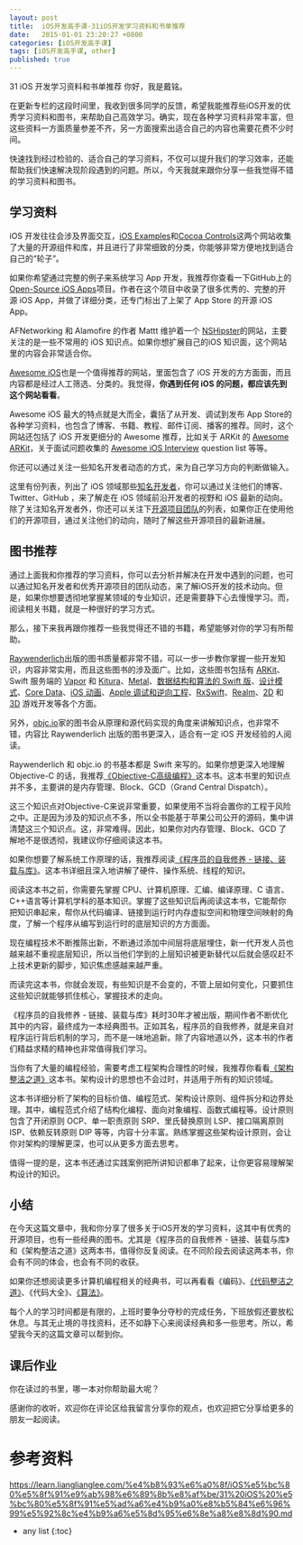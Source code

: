 ```yaml
---
layout: post
title:  iOS开发高手课-31iOS开发学习资料和书单推荐
date:   2015-01-01 23:20:27 +0800
categories: [iOS开发高手课]
tags: [iOS开发高手课, other]
published: true
---
```




31 iOS 开发学习资料和书单推荐
你好，我是戴铭。

在更新专栏的这段时间里，我收到很多同学的反馈，希望我能推荐些iOS开发的优秀学习资料和图书，来帮助自己高效学习。确实，现在各种学习资料非常丰富，但这些资料一方面质量参差不齐，另一方面搜索出适合自己的内容也需要花费不少时间。

快速找到经过检验的、适合自己的学习资料，不仅可以提升我们的学习效率，还能帮助我们快速解决现阶段遇到的问题。所以，今天我就来跟你分享一些我觉得不错的学习资料和图书。

## 学习资料

iOS 开发往往会涉及界面交互，[iOS Examples](https://iosexample.com/)和[Cocoa Controls](https://www.cocoacontrols.com/)这两个网站收集了大量的开源组件和库，并且进行了非常细致的分类，你能够非常方便地找到适合自己的“轮子”。

如果你希望通过完整的例子来系统学习 App 开发，我推荐你查看一下GitHub上的[Open-Source iOS Apps](https://github.com/dkhamsing/open-source-ios-apps)项目。作者在这个项目中收录了很多优秀的、完整的开源 iOS App，并做了详细分类，还专门标出了上架了 App Store 的开源 iOS App。

AFNetworking 和 Alamofire 的作者 Mattt 维护着一个 [NSHipster](https://nshipster.com/)的网站，主要关注的是一些不常用的 iOS 知识点。如果你想扩展自己的iOS 知识面，这个网站里的内容会非常适合你。

[Awesome iOS](https://github.com/vsouza/awesome-ios)也是一个值得推荐的网站，里面包含了 iOS 开发的方方面面，而且内容都是经过人工筛选、分类的。我觉得，**你遇到任何 iOS 的问题，都应该先到这个网站看看**。

Awesome iOS 最大的特点就是大而全，囊括了从开发、调试到发布 App Store的各种学习资料，也包含了博客、书籍、教程、邮件订阅、播客的推荐。同时，这个网站还包括了 iOS 开发更细分的 Awesome 推荐，比如关于 ARKit 的 [Awesome ARKit](https://github.com/olucurious/Awesome-ARKit)，关于面试问题收集的 [Awesome iOS Interview](https://github.com/dashvlas/awesome-ios-interview) question list 等等。

你还可以通过关注一些知名开发者动态的方式，来为自己学习方向的判断做输入。

这里有份列表，列出了 iOS 领域那些[知名开发者](https://github.com/ipader/SwiftGuide/blob/master/2019/SwiftDevelopers.md)，你可以通过关注他们的博客、Twitter、GitHub ，来了解走在 iOS 领域前沿开发者的视野和 iOS 最新的动向。除了关注知名开发者外，你还可以关注下[开源项目团队](https://github.com/ipader/SwiftGuide/blob/master/2019/SwiftDevelopmentTeam.md)的列表，如果你正在使用他们的开源项目，通过关注他们的动向，随时了解这些开源项目的最新进展。

## 图书推荐

通过上面我和你推荐的学习资料，你可以去分析并解决在开发中遇到的问题，也可以通过知名开发者和优秀开源项目的团队动态，来了解iOS开发的技术动向。但是，如果你想要透彻地掌握某领域的专业知识，还是需要静下心去慢慢学习。而，阅读相关书籍，就是一种很好的学习方式。

那么，接下来我再跟你推荐一些我觉得还不错的书籍，希望能够对你的学习有所帮助。

[Raywenderlich](https://store.raywenderlich.com/)出版的图书质量都非常不错，可以一步一步教你掌握一些开发知识，内容非常实用，而且这些图书的涉及面广。比如，这些图书包括有 [ARKit](https://store.raywenderlich.com/products/arkit-by-tutorials)、Swift 服务端的 [Vapor](https://store.raywenderlich.com/products/server-side-swift-with-vapor) 和 [Kitura](https://store.raywenderlich.com/products/server-side-swift-with-kitura)、[Metal](https://store.raywenderlich.com/products/metal-by-tutorials)、[数据结构和算法的 Swift 版](https://store.raywenderlich.com/products/data-structures-and-algorithms-in-swift)、[设计模式](https://store.raywenderlich.com/products/design-patterns-by-tutorials)、[Core Data](https://store.raywenderlich.com/products/core-data-by-tutorials)、[iOS 动画](https://store.raywenderlich.com/products/ios-animations-by-tutorials)、[Apple 调试和逆向工程](https://store.raywenderlich.com/products/advanced-apple-debugging-and-reverse-engineering)、[RxSwift](https://store.raywenderlich.com/products/rxswift)、[Realm](https://store.raywenderlich.com/products/realm-building-modern-swift-apps-with-realm-database)、[2D](https://store.raywenderlich.com/products/2d-apple-games-by-tutorials) 和 [3D](https://store.raywenderlich.com/products/3d-apple-games-by-tutorials) 游戏开发等各个方面。

另外，[objc.io](https://www.objc.io/books/)家的图书会从原理和源代码实现的角度来讲解知识点，也非常不错，内容比 Raywenderlich 出版的图书更深入，适合有一定 iOS 开发经验的人阅读。

Raywenderlich 和 objc.io 的书基本都是 Swift 来写的。如果你想更深入地理解 Objective-C 的话，我推荐[《Objective-C高级编程》]()这本书。这本书里的知识点并不多，主要讲的是内存管理、Block、GCD（Grand Central Dispatch）。

这三个知识点对Objective-C来说非常重要，如果使用不当将会置你的工程于风险之中。正是因为涉及的知识点不多，所以全书能基于苹果公司公开的源码，集中讲清楚这三个知识点。这，非常难得。因此，如果你对内存管理、Block、GCD 了解地不是很透彻，我建议你仔细阅读这本书。

如果你想要了解系统工作原理的话，我推荐阅读[《程序员的自我修养 - 链接、装载与库》]()。这本书详细且深入地讲解了硬件、操作系统、线程的知识。

阅读这本书之前，你需要先掌握 CPU、计算机原理、汇编、编译原理、C 语言、C++语言等计算机学科的基本知识。掌握了这些知识后再阅读这本书，它能帮你把知识串起来，帮你从代码编译、链接到运行时内存虚拟空间和物理空间映射的角度，了解一个程序从编写到运行时的底层知识的方方面面。

现在编程技术不断推陈出新，不断通过添加中间层将底层埋住，新一代开发人员也越来越不重视底层知识，所以当他们学到的上层知识被更新替代以后就会感叹赶不上技术更新的脚步，知识焦虑感越来越严重。

而读完这本书，你就会发现，有些知识是不会变的，不管上层如何变化，只要抓住这些知识就能够抓住核心，掌握技术的走向。

《程序员的自我修养 - 链接、装载与库》耗时30年才被出版，期间作者不断优化其中的内容，最终成为一本经典图书。正如其名，程序员的自我修养，就是来自对程序运行背后机制的学习，而不是一味地追新。除了内容地道以外，这本书的作者们精益求精的精神也非常值得我们学习。

当你有了大量的编程经验，需要考虑工程架构合理性的时候，我推荐你看看[《架构整洁之道》]()这本书。架构设计的思想也不会过时，并适用于所有的知识领域。

这本书详细分析了架构的目标价值、编程范式、架构设计原则、组件拆分和边界处理。其中，编程范式介绍了结构化编程、面向对象编程、函数式编程等。设计原则包含了开闭原则 OCP、单一职责原则 SRP、里氏替换原则 LSP、接口隔离原则 ISP、依赖反转原则 DIP 等等，内容十分丰富。熟练掌握这些架构设计原则，会让你对架构的理解更深，也可以从更多方面去思考。

值得一提的是，这本书还通过实践案例把所讲知识都串了起来，让你更容易理解架构设计的知识。

## 小结

在今天这篇文章中，我和你分享了很多关于iOS开发的学习资料，这其中有优秀的开源项目，也有一些经典的图书。尤其是《程序员的自我修养 - 链接、装载与库》和《架构整洁之道》这两本书，值得你反复阅读。在不同阶段去阅读这两本书，你会有不同的体会，也会有不同的收获。

如果你还想阅读更多计算机编程相关的经典书，可以再看看《编码》、[《代码整洁之道》]()、《代码大全》、[《算法》]()。

每个人的学习时间都是有限的，上班时要争分夺秒的完成任务，下班放假还要放松休息。与其无止境的寻找资料，还不如静下心来阅读经典和多一些思考。所以，希望我今天的这篇文章可以帮到你。

## 课后作业

你在读过的书里，哪一本对你帮助最大呢？

感谢你的收听，欢迎你在评论区给我留言分享你的观点，也欢迎把它分享给更多的朋友一起阅读。




# 参考资料

https://learn.lianglianglee.com/%e4%b8%93%e6%a0%8f/iOS%e5%bc%80%e5%8f%91%e9%ab%98%e6%89%8b%e8%af%be/31%20iOS%20%e5%bc%80%e5%8f%91%e5%ad%a6%e4%b9%a0%e8%b5%84%e6%96%99%e5%92%8c%e4%b9%a6%e5%8d%95%e6%8e%a8%e8%8d%90.md

* any list
{:toc}
